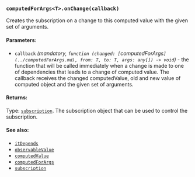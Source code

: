 ### `computedForArgs<T>.onChange(callback)`
Creates the subscription on a change to this computed value with the given set of arguments.

#### Parameters:
* `callback` *(mandatory, `function (changed: [`computedForArgs<T>`](../computedForArgs.md), from: T, to: T, args: any[]) -> void`)* - the function that will be called immediately when a change is made to one of dependencies that leads to a change of computed value. The callback receives the changed computedValue, old and new value of computed object and the given set of arguments.

#### Returns:
Type: [`subscription`](../subscription.md).
The subscription object that can be used to control the subscription.

#### See also:
* [`itDepends`](itDepends.md)
* [`observableValue`](observableValue.md)
* [`computedValue`](computedValue.md)
* [`computedForArgs`](computedForArgs.md)
* [`subscription`](subscription.md)